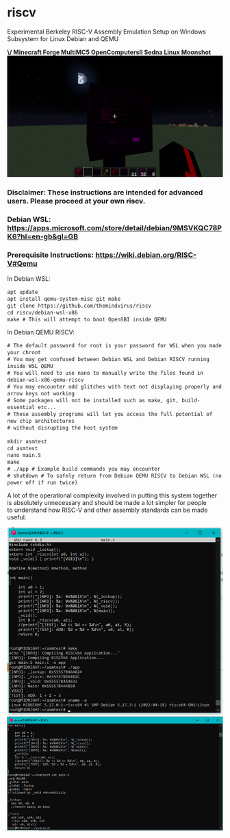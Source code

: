# riscv
Experimental Berkeley RISC-V Assembly Emulation Setup on Windows Subsystem for Linux Debian and QEMU

**\\/ Minecraft Forge MultiMC5 OpenComputersII Sedna Linux Moonshot**
![moonshot](/moonshot.png)

### Disclaimer: These instructions are intended for advanced users. Please proceed at your own ~~riscv~~.

### Debian WSL: https://apps.microsoft.com/store/detail/debian/9MSVKQC78PK6?hl=en-gb&gl=GB
### Prerequisite Instructions: https://wiki.debian.org/RISC-V#Qemu
In Debian WSL:
```
apt update
apt install qemu-system-misc git make
git clone https://github.com/themindvirus/riscv
cd riscv/debian-wsl-x86
make # This will attempt to boot OpenSBI inside QEMU
```
In Debian QEMU RISCV:
```
# The default password for root is your password for WSL when you made your chroot
# You may get confused between Debian WSL and Debian RISCV running inside WSL QEMU
# You will need to use nano to manually write the files found in debian-wsl-x86-qemu-riscv
# You may encounter odd glitches with text not displaying properly and arrow keys not working
# Some packages will not be installed such as make, git, build-essential etc...
# These assembly programs will let you access the full potential of new chip architectures
# without disrupting the host system

mkdir asmtest
cd asmtest
nano main.S
make
# ./app # Example build commands you may encounter
# shutdown # To safely return from Debian QEMU RISCV to Debian WSL (no power off if run twice)
```
A lot of the operational complexity involved in putting this system together \
is absolutely unnecessary and should be made a lot simpler for people \
to understand how RISC-V and other assembly standards can be made useful.

![screenshot](/screenshot.png)
![riscvtestpassasm](/riscvtestpassasm.png)

